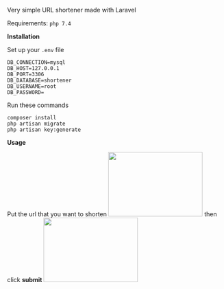 Very simple URL shortener made with Laravel

Requirements: `php 7.4` 

<b>Installation</b>

Set up your `.env` file

```
DB_CONNECTION=mysql
DB_HOST=127.0.0.1
DB_PORT=3306
DB_DATABASE=shortener
DB_USERNAME=root
DB_PASSWORD=
```

Run these commands

```
composer install
php artisan migrate
php artisan key:generate
```

<b>Usage</b>
    
Put the url that you want to shorten
<img src="https://i.hizliresim.com/fIJCjv.png" width="220" height="150">  then click <b>submit</b>  <img src="https://i.hizliresim.com/zdf9a7.png" width="220" height="150">
